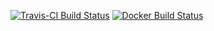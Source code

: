 [![Travis-CI Build
Status](https://travis-ci.org/xronos-ch/xronos.rails.svg?branch=master)](https://travis-ci.org/xronos-ch/xronos.rails)
[![Docker Build Status](https://img.shields.io/docker/build/xchronosch/xronos.rails.svg)](https://hub.docker.com/r/xchronosch/xronos.rails/)

